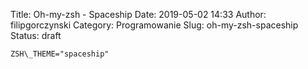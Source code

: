 Title: Oh-my-zsh - Spaceship
Date: 2019-05-02 14:33
Author: filipgorczynski
Category: Programowanie
Slug: oh-my-zsh-spaceship
Status: draft

`ZSH\_THEME="spaceship"`

 

